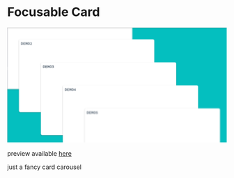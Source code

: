 # Focusable Card

![image](/images/preview.png)

preview available [here](https://justive.github.io/focusable-card/index.html)

just a fancy card carousel
